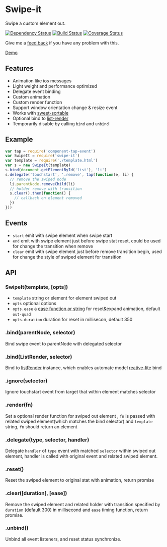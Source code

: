 # Swipe-it

Swipe a custom element out.

[![Dependency Status](https://david-dm.org/chemzqm/swipe-it.svg)](https://david-dm.org/chemzqm/swipe-it)
[![Build Status](https://secure.travis-ci.org/chemzqm/swipe-it.svg)](http://travis-ci.org/chemzqm/swipe-it)
[![Coverage Status](https://coveralls.io/repos/chemzqm/swipe-it/badge.svg?branch=master&service=github)](https://coveralls.io/github/chemzqm/swipe-it?branch=master)

Give me a [feed back](https://github.com/chemzqm/swipe-it/issues/new) if you have any problem with this.

[Demo](http://chemzqm.github.io/swipe-it/)


## Features

* Animation like ios messages
* Light weight and performance optimized
* Delegate event binding
* Custom animation
* Custom render function
* Support window orientation change & resize event
* Works with [sweet-sortable](https://github.com/chemzqm/sweet-sortable)
* Optional bind to [list-render](https://github.com/chemzqm/list-render)
* Temporarily disable by calling `bind` and `unbind`

## Example

``` js
var tap = require('component-tap-event')
var SwipeIt = require('swipe-it')
var template = require('./template.html')
var s = new SwipeIt(template)
s.bind(document.getElementById('list'), 'li')
s.delegate('touchstart', '.remove', tap(function(e, li) {
  // remove the swiped node
  li.parentNode.removeChild(li)
  // holder remove with transition
  s.clear().then(function() {
    // callback on element removed
  })
}))
```

## Events

* `start` emit with swipe element when swipe start
* `end` emit with swipe element just before swipe stat reset, could be used for change the transition when remove
* `clear` emit with swipe element just before remove transition begin, used for change the style of swiped element for transition

## API

### SwipeIt(template, [opts])

* `template` string or element for element swiped out
* `opts` optional options
* `opts.ease` a [ease function or string](https://github.com/component/ease) for reset&expand animation, default `out-quad`
* `opts.duration` duration for reset in millisecon, default 350

### .bind(parentNode, selector)

Bind swipe event to parentNode with delegated selector

### .bind(ListRender, selector)

Bind to [listRender](https://github.com/chemzqm/list-render) instance, which enables automate model [reative-lite](https://github.com/chemzqm/reactive-lite) bind

### .ignore(selector)

Ignore touchstart event from target that within element matches selector

### .render(fn)

Set a optional render function for swiped out element , `fn` is passed with related swiped element(which matches the bind selector) and `template` string, `fn` should return an element

### .delegate(type, selector, handler)

Delegate `handler` of `type` event with matched `selector` within swiped out element, handler is called with original event and related swiped element.

### .reset()

Reset the swiped element to original stat with animation, return promise

### .clear([duration], [ease])

Remove the swiped element and related holder with transition specified by `duration` (default 300) in millisecond and `ease` timing function, return promise.

### .unbind()

Unbind all event listeners, and reset status synchronize.
